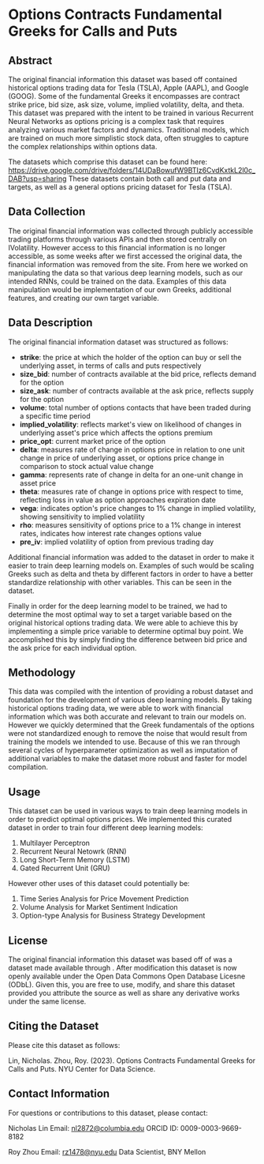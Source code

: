 # Options Contracts Fundamental Greeks for Calls and Puts

## Abstract

The original financial information this dataset was based off contained historical options trading data for Tesla (TSLA), Apple (AAPL), and Google (GOOG). Some of the fundamental Greeks it encompasses are contract strike price, bid size, ask size, volume, implied volatility, delta, and theta. This dataset was prepared with the intent to be trained in various Recurrent Neural Networks as options pricing is a complex task that requires analyzing various market factors and dynamics. Traditional models, which are trained on much more simplistic stock data, often struggles to capture the complex relationships within options data.

The datasets which comprise this dataset can be found here: https://drive.google.com/drive/folders/14UDaBowufW9BTIz6CvdKxtkL2l0c_DAB?usp=sharing 
These datasets contain both call and put data and targets, as well as a general options pricing dataset for Tesla (TSLA).


## Data Collection

The original financial information was collected through publicly accessible trading platforms through various APIs and then stored centrally on IVolatility. However access to this financial information is no longer accessible, as some weeks after we first accessed the original data, the financial information was removed from the site. From here we worked on manipulating the data so that various deep learning models, such as our intended RNNs, could be trained on the data. Examples of this data manipulation would be implementation of our own Greeks, additional features, and creating our own target variable.


## Data Description

The original financial information dataset was structured as follows: 
- **strike**: the price at which the holder of the option can buy or sell the underlying asset, in terms of calls and puts respectively
- **size_bid**: number of contracts available at the bid price, reflects demand for the option
- **size_ask**: number of contracts available at the ask price, reflects supply for the option
- **volume**: total number of options contacts that have been traded during a specific time period
- **implied_volatility**: reflects market's view on likelihood of changes in underlying asset's price which affects the options premium
- **price_opt**: current market price of the option
- **delta**: measures rate of change in options price in relation to one unit change in price of underlying asset, or options price change in comparison to stock actual value change
- **gamma**: represents rate of change in delta for an one-unit change in asset price
- **theta**: measures rate of change in options price with respect to time, reflecting loss in value as option approaches expiration date
- **vega**: indicates option's price changes to 1% change in implied volatility, showing sensitivity to implied volatility
- **rho**: measures sensitivity of options price to a 1% change in interest rates, indicates how interest rate changes options value
- **pre_iv**: implied volatility of option from previous trading day

Additional financial information was added to the dataset in order to make it easier to train deep learning models on. Examples of such would be scaling Greeks such as delta and theta by different factors in order to have a better standardize relationship with other variables. This can be seen in the dataset.

Finally in order for the deep learning model to be trained, we had to determine the most optimal way to set a target variable based on the original historical options trading data. We were able to achieve this by implementing a simple price variable to determine optimal buy point. We accomplished this by simply finding the difference between bid price and the ask price for each individual option.


## Methodology

This data was compiled with the intention of providing a robust dataset and foundation for the development of various deep learning models. By taking historical options trading data, we were able to work with financial information which was both accurate and relevant to train our models on. However we quickly determined that the Greek fundamentals of the options were not standardized enough to remove the noise that would result from training the models we intended to use. Because of this we ran through several cycles of hyperparameter optimization as well as imputation of additional variables to make the dataset more robust and faster for model compilation. 


## Usage

This dataset can be used in various ways to train deep learning models in order to predict optimal options prices. We implemented this curated dataset in order to train four different deep learning models:
1. Multilayer Perceptron
2. Recurrent Neural Netowrk (RNN)
3. Long Short-Term Memory (LSTM)
4. Gated Recurrent Unit (GRU)

However other uses of this dataset could potentially be: 
1. Time Series Analysis for Price Movement Prediction
2. Volume Analysis for Market Sentiment Indication
3. Option-type Analysis for Business Strategy Development

## License 

The original financial information this dataset was based off of was a dataset made available through . After modification this dataset is now openly available under the Open Data Commons Open Database Licesne (ODbL). Given this, you are free to use, modify, and share this dataset provided you attribute the source as well as share any derivative works under the same license.


## Citing the Dataset

Please cite this dataset as follows:

Lin, Nicholas. Zhou, Roy. (2023). Options Contracts Fundamental Greeks for Calls and Puts. NYU Center for Data Science. 


## Contact Information

For questions or contributions to this dataset, please contact:

Nicholas Lin
Email: nl2872@columbia.edu
ORCID ID: 0009-0003-9669-8182

Roy Zhou
Email: rz1478@nyu.edu
Data Scientist, BNY Mellon